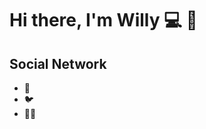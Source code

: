 # Hi there, I'm Willy 💻 👋

## Social Network

- 📸  <a href="https://instagram.com/iwilly_cf"></a>
- 🐦  <a href="https://twitter.com/iwilly_cf"></a>
- 🏃‍♂️ <a href="https://www.strava.com/athletes/25948960"></a>
<!--
**wearphonewilly/wearphonewilly** is a ✨ _special_ ✨ repository because its `README.md` (this file) appears on your GitHub profile.

Here are some ideas to get you started:

- 🔭 I’m currently working on ...
- 🌱 I’m currently learning ...
- 👯 I’m looking to collaborate on ...
- 🤔 I’m looking for help with ...
- 💬 Ask me about ...
- 📫 How to reach me: ...
- 😄 Pronouns: ...
- ⚡ Fun fact: ...
-->
